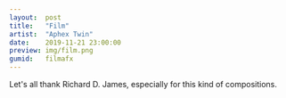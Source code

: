 ```yaml
---
layout:  post
title:   "Film"
artist:  "Aphex Twin"
date:    2019-11-21 23:00:00
preview: img/film.png
gumid:   filmafx
---
```


Let's all thank Richard D. James, especially for this kind of compositions.

<!-- vim: set tw=79 spell spelllang=en: -->
